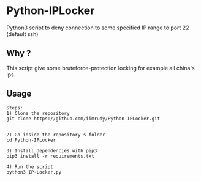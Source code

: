# Python-IPLocker
 
Python3 script to deny connection to some specified IP range to port 22 (default ssh)

## Why ?
This script give some bruteforce-protection locking for example all china's ips

## Usage
```
Steps: 
1) Clone the repository
git clone https://github.com/iimrudy/Python-IPLocker.git


2) Go inside the repository's folder
cd Python-IPLocker

3) Install dependencies with pip3
pip3 install -r requirements.txt

4) Run the script
python3 IP-Locker.py

```
